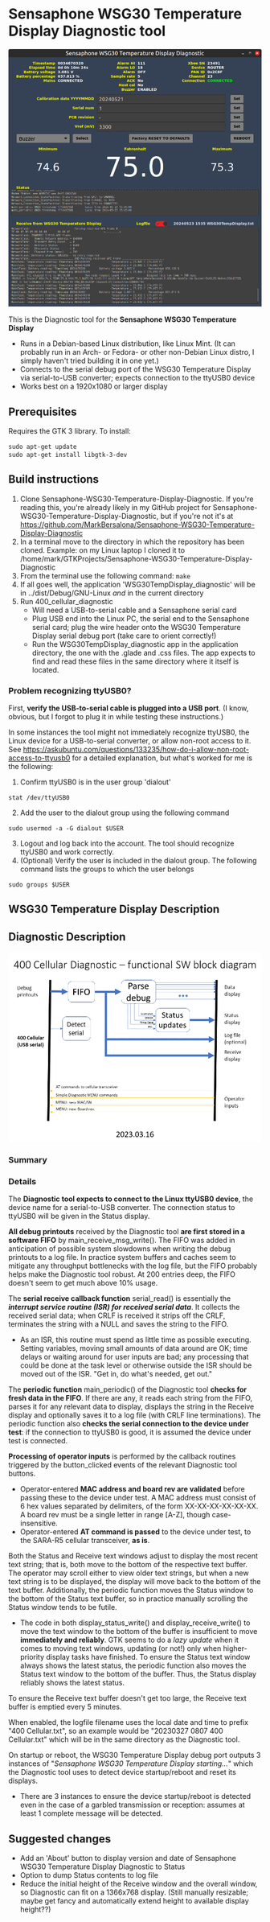 # Sensaphone WSG30 Temperature Display Diagnostic tool
<img src="WSG30TempDisplayDiagnostic.png" alt="WSG30 Temperature Display Diagnostic screenshot, 2024.05.23" />

This is the Diagnostic tool for the **Sensaphone WSG30 Temperature Display**

- Runs in a Debian-based Linux distribution, like Linux Mint. (It can probably run in an Arch- or Fedora- or other non-Debian Linux distro, I simply haven't tried building it in one yet.)
- Connects to the serial debug port of the WSG30 Temperature Display via serial-to-USB converter; expects 
connection to the ttyUSB0 device
- Works best on a 1920x1080 or larger display

## Prerequisites
Requires the GTK 3 library. To install:

```
sudo apt-get update
sudo apt-get install libgtk-3-dev
```

## Build instructions
1. Clone Sensaphone-WSG30-Temperature-Display-Diagnostic. If you're reading this, you're already likely in my 
GitHub project for Sensaphone-WSG30-Temperature-Display-Diagnostic, but if you're not it's at 
https://github.com/MarkBersalona/Sensaphone-WSG30-Temperature-Display-Diagnostic
3. In a terminal move to the directory in which the repository has been cloned. Example: on my Linux 
laptop I cloned it to /home/mark/GTKProjects/Sensaphone-WSG30-Temperature-Display-Diagnostic
4. From the terminal use the following command: `make`
5. If all goes well, the application 'WSG30TempDisplay_diagnostic' will be in ../dist/Debug/GNU-Linux *and* in the current directory
6. Run 400_cellular_diagnostic
   - Will need a USB-to-serial cable and a Sensaphone serial card
   - Plug USB end into the Linux PC, the serial end to the Sensaphone serial card; plug the wire header onto the WSG30 Temperature Display serial debug port (take care to orient correctly!)
   - Run the WSG30TempDisplay_diagnostic app in the application directory, the one with the .glade and .css files. The app expects to find and read these files in the same directory where it itself is located.

### Problem recognizing ttyUSB0?
First, **verify the USB-to-serial cable is plugged into a USB port**. (I know, obvious, but I forgot to plug it in while testing these instructions.)

In some instances the tool might not immediately recognize ttyUSB0, the Linux device for a USB-to-serial converter, or allow non-root access to it. See https://askubuntu.com/questions/133235/how-do-i-allow-non-root-access-to-ttyusb0 for a detailed explanation, but what's worked for me is the following:
1. Confirm ttyUSB0 is in the user group 'dialout'
```
stat /dev/ttyUSB0
```
2. Add the user to the dialout group using the following command
```
sudo usermod -a -G dialout $USER
```
3. Logout and log back into the account. The tool should recognize ttyUSB0 and work correctly.
4. (Optional) Verify the user is included in the dialout group. The following command lists the groups to which the user belongs
```
sudo groups $USER
```


## WSG30 Temperature Display Description


## Diagnostic Description

<img src="400 Cellular Diagnostic block diagram.png" alt="Sensaphone 400 Cellular Diagnostic block diagram" />

### Summary


### Details

The **Diagnostic tool expects to connect to the Linux ttyUSB0 device**, the device name for a serial-to-USB converter. The connection status to ttyUSB0 will be given in the Status display.

**All debug printouts** received by the Diagnostic tool **are first stored in a software FIFO** by main_receive_msg_write(). The FIFO was added in anticipation of possible system slowdowns when writing the debug printouts to a log file. In practice system buffers and caches seem to mitigate any throughput bottlenecks with the log file, but the FIFO probably helps make the Diagnostic tool robust. At 200 entries deep, the FIFO doesn't seem to get much above 10% usage.

The **serial receive callback function** serial_read() is essentially the ***interrupt service routine (ISR) for received serial data***. It collects the received serial data; when CRLF is received it strips off the CRLF, terminates the string with a NULL and saves the string to the FIFO.
- As an ISR, this routine must spend as little time as possible executing. Setting variables, moving small amounts of data around are OK; time delays or waiting around for user inputs are bad; any processing that could be done at the task level or otherwise outside the ISR should be moved out of the ISR. "Get in, do what's needed, get out."

The **periodic function** main_periodic() of the Diagnostic tool **checks for fresh data in the FIFO**. If there are any, it reads each string from the FIFO, parses it for any relevant data to display, displays the string in the Receive display and optionally saves it to a log file (with CRLF line terminations). The periodic function also **checks the serial connection to the device under test**: if the connection to ttyUSB0 is good, it is assumed the device under test is connected.

**Processing of operator inputs** is performed by the callback routines triggered by the button_clicked events of the relevant Diagnostic tool buttons.
- Operator-entered **MAC address and board rev are validated** before passing these to the device under test. A MAC address must consist of 6 hex values separated by delimiters, of the form XX-XX-XX-XX-XX-XX. A board rev must be a single letter in range [A-Z], though case-insensitive.
- Operator-entered **AT command is passed** to the device under test, to the SARA-R5 cellular transceiver, **as is**.

Both the Status and Receive text windows adjust to display the most recent text string; that is, both move to the bottom of the respective text buffer. The operator may scroll either to view older text strings, but when a new text string is to be displayed, the display will move back to the bottom of the text buffer. Additionally, the periodic function moves the Status window to the bottom of the Status text buffer, so in practice manually scrolling the Status window tends to be futile.
- The code in both display_status_write() and display_receive_write() to move the text window to the bottom of the buffer is insufficient to move **immediately and reliably**. GTK seems to do a *lazy update* when it comes to moving text windows, updating (or not!) only when higher-priority display tasks have finished. To ensure the Status text window always shows the latest status, the periodic function also moves the Status text window to the bottom of the buffer. Thus, the Status display reliably shows the latest status.

To ensure the Receive text buffer doesn't get too large, the Receive text buffer is emptied every 5 minutes.

When enabled, the logfile filename uses the local date and time to prefix "400 Cellular.txt", so an example would be "20230327 0807 400 Cellular.txt" which will be in the same directory as the Diagnostic tool.

On startup or reboot, the WSG30 Temperature Display debug port outputs 3 instances of "*Sensaphone WSG30 Temperature Display starting...*" which the Diagnostic tool uses to detect device startup/reboot and reset its displays.
- There are 3 instances to ensure the device startup/reboot is detected even in the case of a garbled transmission or reception: assumes at least 1 complete message will be detected.


## Suggested changes
- Add an 'About' button to display version and date of Sensaphone WSG30 Temperature Display Diagnostic to Status
- Option to dump Status contents to log file
- Reduce the initial height of the Receive window and the overall window, so Diagnostic can fit on a 1366x768 display. (Still manually resizable; maybe get fancy and automatically extend height to available display height??)


